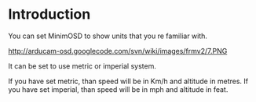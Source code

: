 # Introduction #

You can set MinimOSD to show units that you re familiar with.

http://arducam-osd.googlecode.com/svn/wiki/images/frmv2/7.PNG

It can be set to use metric or imperial system.

If you have set metric, than speed will be in Km/h and altitude in metres.
If you have set imperial, than speed will be in mph and altitude in feat.